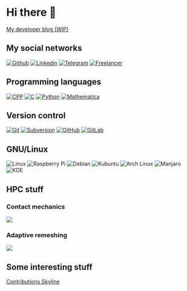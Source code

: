 # Hi there 👋

[My developer blog (WIP)](loumalouomega.github.io)

## My social networks

[![Github][github-image]][github] [![Linkedin][linkedin-image]][linkedin] [![Telegram][telegram-image]][telegram] [![Freelancer][freelancer-image]][freelancer]

[github-image]: https://img.shields.io/badge/GitHub-000000?style=for-the-badge&logo=GitHub&logoColor=white
[github]: https://github.com/loumalouomega/

[linkedin-image]: https://img.shields.io/badge/Linkedin-0A66C2?style=for-the-badge&logo=Linkedin&logoColor=white
[linkedin]: linkedin.com/in/vicentemataix

[telegram-image]: https://img.shields.io/static/v1?style=for-the-badge&message=Telegram&color=26A5E4&logo=Telegram&logoColor=FFFFFF&label=
[telegram]: https://t.me/vicente_mataix

[freelancer-image]: https://img.shields.io/static/v1?style=for-the-badge&message=Freelancer&color=222222&logo=Freelancer&logoColor=29B2FE&label=
[freelancer]: https://www.freelancer.es/u/VicenteMataix

## Programming languages

[![CPP][cpp-image]][cpp] [![C][c-image]][c] [![Python][python-image]][python] [![Mathematica][mathematica-image]][mathematica]

[c-image]: https://img.shields.io/badge/C-A8B9CC?style=for-the-badge&logo=c&logoColor=white
[c]: https://isocpp.org/

[cpp-image]: https://img.shields.io/badge/C++-00599C?style=for-the-badge&logo=c%2B%2B&logoColor=white
[cpp]: https://isocpp.org/

[python-image]: https://img.shields.io/badge/Python-3776AB?style=for-the-badge&logo=python&logoColor=white
[python]: https://www.python.org/

[mathematica-image]: https://img.shields.io/badge/Mathematica-DD1100?style=for-the-badge&logo=Wolfram+Mathematica&logoColor=white
[mathematica]: https://www.wolfram.com/mathematica/

## Version control 

[![Git][git-image]][git] [![Subversion][svn-image]][svn] [![GitHub][github-image]][github] [![GitLab][gitlab-image]][gitlab]

[git-image]: https://img.shields.io/static/v1?style=for-the-badge&message=Git&color=F05032&logo=Git&logoColor=FFFFFF&label=
[git]: https://git-scm.com/

[svn-image]: https://img.shields.io/static/v1?style=for-the-badge&message=Subversion&color=809CC9&logo=Subversion&logoColor=FFFFFF&label=
[svn]: https://subversion.apache.org/

[github-image]: https://img.shields.io/static/v1?style=for-the-badge&message=GitHub&color=181717&logo=GitHub&logoColor=FFFFFF&label=
[github]: https://github.com/

[gitlab-image]: https://img.shields.io/static/v1?style=for-the-badge&message=GitLab&color=222222&logo=GitLab&logoColor=FCA121&label=
[gitlab]: https://about.gitlab.com/

## GNU/Linux

![Linux](https://img.shields.io/static/v1?style=for-the-badge&message=Linux&color=222222&logo=Linux&logoColor=FCC624&label=) ![Raspberry Pi](https://img.shields.io/static/v1?style=for-the-badge&message=Raspberry+Pi&color=A22846&logo=Raspberry+Pi&logoColor=FFFFFF&label=) ![Debian](https://img.shields.io/static/v1?style=for-the-badge&message=Debian&color=A81D33&logo=Debian&logoColor=FFFFFF&label=) ![Kubuntu](https://img.shields.io/static/v1?style=for-the-badge&message=Kubuntu&color=0079C1&logo=Kubuntu&logoColor=FFFFFF&label=) ![Arch Linux](https://img.shields.io/static/v1?style=for-the-badge&message=Arch+Linux&color=1793D1&logo=Arch+Linux&logoColor=FFFFFF&label=) ![Manjaro](https://img.shields.io/static/v1?style=for-the-badge&message=Manjaro&color=222222&logo=Manjaro&logoColor=35BF5C&label=) ![KDE](https://img.shields.io/static/v1?style=for-the-badge&message=KDE&color=1D99F3&logo=KDE&logoColor=FFFFFF&label=)

## HPC stuff

[//]: <> (TODO: Add Kratos ref.)

### Contact mechanics

![](https://raw.githubusercontent.com/KratosMultiphysics/Examples/master/contact_structural_mechanics/use_cases/hyperelastic_tubes/data/vm_stress.gif)

### Adaptive remeshing

![](https://raw.githubusercontent.com/KratosMultiphysics/Examples/master/mmg_remeshing_examples/use_cases/contacting_cylinders/data/nodal_h_2d.gif)

## Some interesting stuff

[Contributions Skyline](https://skyline.github.com/loumalouomega/2020)

